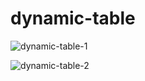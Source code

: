 # dynamic-table

![dynamic-table-1](https://github.com/imranshkh283/dynamic-table/assets/14871076/d443fcaf-af05-4562-9e61-77c91371bdb0)


![dynamic-table-2](https://github.com/imranshkh283/dynamic-table/assets/14871076/82d03a15-b64b-485d-af9e-47cf0da1b8ae)
